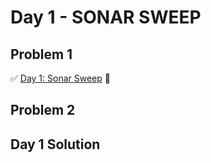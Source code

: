 # Day 1 - SONAR SWEEP

## Problem 1
✅ [Day 1: Sonar Sweep](https://adventofcode.com/2021/day/1#part1) 🎇
## Problem 2

## Day 1 Solution

```

```
